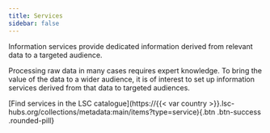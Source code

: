 ```yaml
---
title: Services
sidebar: false
---
```


Information services provide dedicated information derived from relevant data to a targeted audience.

Processing raw data in many cases requires expert knowledge. To bring the value of the data to a wider audience, it is of interest to set up information services derived from that data to targeted audiences.

[Find services in the LSC catalogue](https://{{< var country >}}.lsc-hubs.org/collections/metadata:main/items?type=service){.btn .btn-success .rounded-pill}